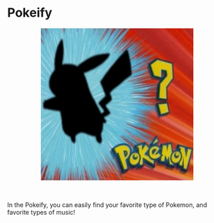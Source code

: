 # Pokeify


<p align="center">
  <img src="./README/pokemon.gif" alt="animated" width="350" height="350" />
</p>


<img p img = "WHO'S THAT POKEMON??" >

In the Pokeify, you can easily find your favorite type of Pokemon, and favorite types of music!